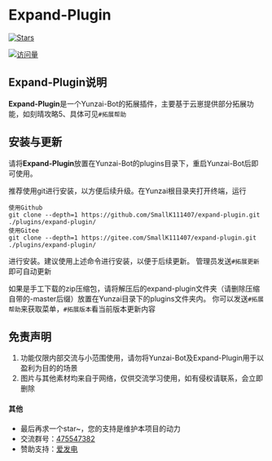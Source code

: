 # Expand-Plugin

[![Stars](https://img.shields.io/github/stars/SmallK111407/expand-plugin?color=yellow&label=收藏)](../../stargazers)

[![访问量](https://profile-counter.glitch.me/SmallK111407-Expand-Plugin/count.svg)](https://github.com/SmallK111407/expand-plugin)

## Expand-Plugin说明

**Expand-Plugin**是一个Yunzai-Bot的拓展插件，主要基于云崽提供部分拓展功能，如刻晴攻略5、具体可见`#拓展帮助`

## 安装与更新

请将**Expand-Plugin**放置在Yunzai-Bot的plugins目录下，重启Yunzai-Bot后即可使用。

推荐使用git进行安装，以方便后续升级。在Yunzai根目录夹打开终端，运行
```
使用Github
git clone --depth=1 https://github.com/SmallK111407/expand-plugin.git ./plugins/expand-plugin/
使用Gitee
git clone --depth=1 https://gitee.com/SmallK111407/expand-plugin.git ./plugins/expand-plugin/
```
进行安装。建议使用上述命令进行安装，以便于后续更新。 管理员发送`#拓展更新`即可自动更新

如果是手工下载的zip压缩包，请将解压后的expand-plugin文件夹（请删除压缩自带的-master后缀）放置在Yunzai目录下的plugins文件夹内。
你可以发送`#拓展帮助`来获取菜单，`#拓展版本`看当前版本更新内容

## 免责声明

1. 功能仅限内部交流与小范围使用，请勿将Yunzai-Bot及Expand-Plugin用于以盈利为目的的场景
2. 图片与其他素材均来自于网络，仅供交流学习使用，如有侵权请联系，会立即删除

#### 其他
* 最后再求一个star~，您的支持是维护本项目的动力
* 交流群号：[475547382](https://jq.qq.com/?_wv=1027&k=l0kxHMCV)
* 赞助支持：[爱发电](https://afdian.net/a/SunRyK)
